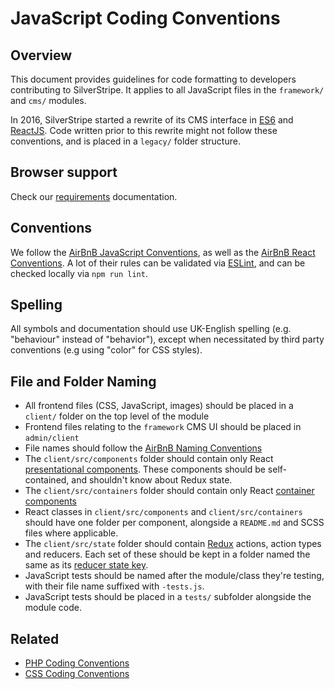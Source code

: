 # JavaScript Coding Conventions

## Overview

This document provides guidelines for code formatting to developers contributing
to SilverStripe. It applies to all JavaScript files in the `framework/` and `cms/` modules.

In 2016, SilverStripe started a rewrite of its CMS interface in
[ES6](https://en.wikipedia.org/wiki/ECMAScript) and
[ReactJS](http://facebook.github.io/react/). Code written prior to this rewrite
might not follow these conventions, and is placed in a `legacy/` folder structure.

## Browser support

Check our [requirements](/getting_started/server_requirements) documentation.

## Conventions

We follow the [AirBnB JavaScript Conventions](https://github.com/airbnb/javascript),
as well as the [AirBnB React Conventions](https://github.com/airbnb/javascript/tree/master/react).
A lot of their rules can be validated via [ESLint](http://eslint.org/),
and can be checked locally via `npm run lint`.

## Spelling

All symbols and documentation should use UK-English spelling (e.g. "behaviour" instead of "behavior"),
except when necessitated by third party conventions (e.g using "color" for CSS styles).

## File and Folder Naming

- All frontend files (CSS, JavaScript, images) should be placed in
  a `client/` folder on the top level of the module
- Frontend files relating to the `framework` CMS UI should be placed in `admin/client`
- File names should follow the [AirBnB Naming Conventions](https://github.com/airbnb/javascript#naming-conventions)
- The `client/src/components` folder should contain only React
  [presentational components](https://medium.com/@dan_abramov/smart-and-dumb-components-7ca2f9a7c7d0#.r635clean).
  These components should be self-contained, and shouldn't know about Redux state.
- The `client/src/containers` folder should contain only React
  [container components](https://medium.com/@dan_abramov/smart-and-dumb-components-7ca2f9a7c7d0#.r635clean)
- React classes in `client/src/components` and `client/src/containers` should
  have one folder per component, alongside a `README.md` and SCSS files where applicable.
- The `client/src/state` folder should contain [Redux](http://redux.js.org/)
  actions, action types and reducers. Each set of these should be kept in a folder
  named the same as its [reducer state key](http://redux.js.org/docs/basics/Reducers.html).
- JavaScript tests should be named after the module/class they're testing,
  with their file name suffixed with `-tests.js`.
- JavaScript tests should be placed in a `tests/` subfolder alongside the module code.

## Related

* [PHP Coding Conventions](/contributing/php_coding_conventions)
* [CSS Coding Conventions](/contributing/css_coding_conventions)
